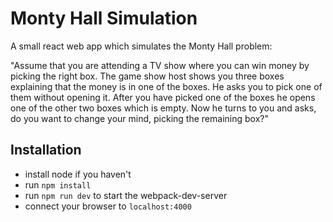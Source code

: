 # Monty Hall Simulation
A small react web app which simulates the Monty Hall problem:

"Assume that you are attending a TV show where you can win money by picking the right box. The game show host shows you three boxes explaining that the money is in one of the boxes. He asks you to pick one of them without opening it. After you have picked one of the boxes he opens one of the other two boxes which is empty. Now he turns to you and asks, do you want to change your mind, picking the remaining box?"

## Installation
- install node if you haven't
- run `npm install`
- run `npm run dev` to start the webpack-dev-server
- connect your browser to `localhost:4000`
